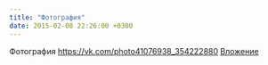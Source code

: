```yaml
---
title: "Фотография"
date: 2015-02-08 22:26:00 +0300
---
```


Фотография
<a class="vk-attach" href="https://vk.com/photo41076938_354222880">https://vk.com/photo41076938_354222880</a>
<a class="vk-attach" href="https://vk.com/photo41076938_354222880">Вложение</a>
